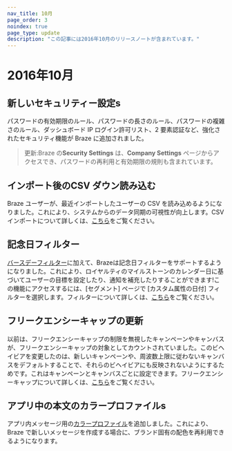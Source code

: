 ```yaml
---
nav_title: 10月
page_order: 3
noindex: true
page_type: update
description: "この記事には2016年10月のリリースノートが含まれています。"
---
```


# 2016年10月

## 新しいセキュリティー設定s
パスワードの有効期限のルール、パスワードの長さのルール、パスワードの複雑さのルール、ダッシュボード IP ログイン許可リスト、2 要素認証など、強化されたセキュリティ機能が Braze に追加されました。

> 更新:Braze の**Security Settings** は、**Company Settings** ページからアクセスでき、パスワードの再利用と有効期限の規則も含まれています。

## インポート後のCSV ダウン読み込む
Braze ユーザーが、最近インポートしたユーザーの CSV を読み込めるようになりました。これにより、システムからのデータ同期の可視性が向上します。CSV インポートについて詳しくは、[こちら]({{site.baseurl}}/user_guide/data/user_data_collection/user_import/)をご覧ください。

## 記念日フィルター
[バースデーフィルター]({{site.baseurl}}/user_guide/Engagement_Tools/Segments/Segmentation_Filters/)に加えて、Brazeは記念日フィルターをサポートするようになりました。これにより、ロイヤルティのマイルストーンのカレンダー日に基づいてユーザーの目標を設定したり、通知を補充したりすることができます!この機能にアクセスするには、[セグメント] ページで [カスタム属性の日付] フィルターを選択します。フィルターについて詳しくは、[こちら]({{site.baseurl}}/user_guide/engagement_tools/segments/segmentation_filters/#segmentation-filters)をご覧ください。

## フリークエンシーキャップの更新
以前は、フリークエンシーキャップの制限を無視したキャンペーンやキャンバスが、フリークエンシーキャップの対象としてカウントされていました。このビヘイビアを変更したのは、新しいキャンペーンや、周波数上限に従わないキャンバスをデフォルトすることで、それらのビヘイビアにも反映されないようにするためです。これはキャンペーンとキャンバスごとに設定できます。フリークエンシーキャップについて詳しくは、[こちら]({{site.baseurl}}/user_guide/engagement_tools/campaigns/testing_and_more/rate-limiting/#frequency-capping)をご覧ください。

## アプリ中の本文のカラープロファイルs
アプリ内メッセージ用の[カラープロファイル]({{site.baseurl}}/user_guide/message_building_by_channel/in-app_messages/customize/#color-profile)を追加しました。これにより、Braze で新しいメッセージを作成する場合に、ブランド固有の配色を再利用できるようになります。
